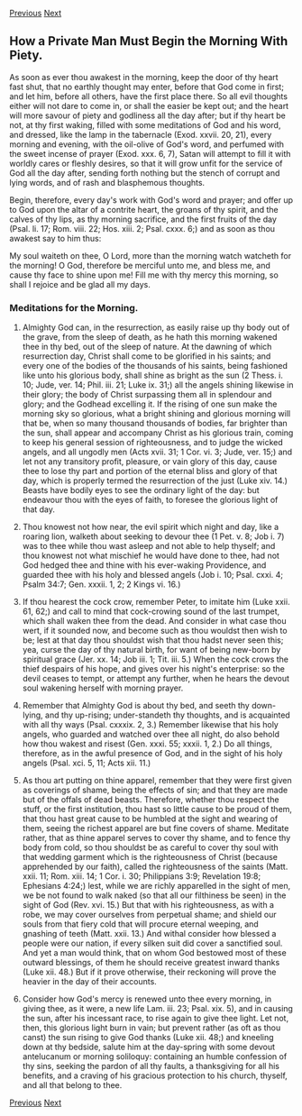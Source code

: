<p>
  <a class="prev" href="04.html">Previous</a>
  <a class="next" href="06.html">Next</a>
</p>

## How a Private Man Must Begin the Morning With Piety.

As soon as ever thou awakest in the morning, keep the door of thy heart
fast shut, that no earthly thought may enter, before that God come in
first; and let him, before all others, have the first place there. So
all evil thoughts either will not dare to come in, or shall the easier
be kept out; and the heart will more savour of piety and godliness all
the day after; but if thy heart be not, at thy first waking, filled
with some meditations of God and his word, and dressed, like the lamp
in the tabernacle (Exod. xxvii. 20, 21), every morning and evening,
with the oil-olive of God's word, and perfumed with the sweet incense
of prayer (Exod. xxx. 6, 7), Satan will attempt to fill it with worldly
cares or fleshly desires, so that it will grow unfit for the service of
God all the day after, sending forth nothing but the stench of corrupt
and lying words, and of rash and blasphemous thoughts.

Begin, therefore, every day's work with God's word and prayer; and
offer up to God upon the altar of a contrite heart, the groans of thy
spirit, and the calves of thy lips, as thy morning sacrifice, and the
first fruits of the day (Psal. li. 17; Rom. viii. 22; Hos. xiii. 2;
Psal. cxxx. 6;) and as soon as thou awakest say to him thus:

My soul waiteth on thee, O Lord, more than the morning watch watcheth
for the morning! O God, therefore be merciful unto me, and bless me,
and cause thy face to shine upon me! Fill me with thy mercy this
morning, so shall I rejoice and be glad all my days.

### Meditations for the Morning.

1. Almighty God can, in the resurrection, as easily raise up thy body
out of the grave, from the sleep of death, as he hath this morning
wakened thee in thy bed, out of the sleep of nature. At the dawning of
which resurrection day, Christ shall come to be glorified in his
saints; and every one of the bodies of the thousands of his saints,
being fashioned like unto his glorious body, shall shine as bright as
the sun (2 Thess. i. 10; Jude, ver. 14; Phil. iii. 21; Luke ix. 31;)
all the angels shining likewise in their glory; the body of Christ
surpassing them all in splendour and glory; and the Godhead excelling
it. If the rising of one sun make the morning sky so glorious, what a
bright shining and glorious morning will that be, when so many thousand
thousands of bodies, far brighter than the sun, shall appear and
accompany Christ as his glorious train, coming to keep his general
session of righteousness, and to judge the wicked angels, and all
ungodly men (Acts xvii. 31; 1 Cor. vi. 3; Jude, ver. 15;) and let not
any transitory profit, pleasure, or vain glory of this day, cause thee
to lose thy part and portion of the eternal bliss and glory of that
day, which is properly termed the resurrection of the just (Luke xiv.
14.) Beasts have bodily eyes to see the ordinary light of the day: but
endeavour thou with the eyes of faith, to foresee the glorious light of
that day.

2. Thou knowest not how near, the evil spirit which night and day, like
a roaring lion, walketh about seeking to devour thee (1 Pet. v. 8; Job
i. 7) was to thee while thou wast asleep and not able to help thyself;
and thou knowest not what mischief he would have done to thee, had not
God hedged thee and thine with his ever-waking Providence, and guarded
thee with his holy and blessed angels (Job i. 10; Psal. cxxi. 4; Psalm
34:7; Gen. xxxii. 1, 2; 2 Kings vi. 16.)

3. If thou hearest the cock crow, remember Peter, to imitate him (Luke
xxii. 61, 62;) and call to mind that cock-crowing sound of the last
trumpet, which shall waken thee from the dead. And consider in what
case thou wert, if it sounded now, and become such as thou wouldst then
wish to be; lest at that day thou shouldst wish that thou hadst never
seen this; yea, curse the day of thy natural birth, for want of being
new-born by spiritual grace (Jer. xx. 14; Job iii. 1; Tit. iii. 5.)
When the cock crows the thief despairs of his hope, and gives over his
night's enterprise: so the devil ceases to tempt, or attempt any
further, when he hears the devout soul wakening herself with morning
prayer.

4. Remember that Almighty God is about thy bed, and seeth thy
down-lying, and thy up-rising; under-standeth thy thoughts, and is
acquainted with all thy ways (Psal. cxxxix. 2, 3.) Remember likewise
that his holy angels, who guarded and watched over thee all night, do
also behold how thou wakest and risest (Gen. xxxi. 55; xxxii. 1, 2.) Do
all things, therefore, as in the awful presence of God, and in the
sight of his holy angels (Psal. xci. 5, 11; Acts xii. 11.)

5. As thou art putting on thine apparel, remember that they were first
given as coverings of shame, being the effects of sin; and that they
are made but of the offals of dead beasts. Therefore, whether thou
respect the stuff, or the first institution, thou hast so little cause
to be proud of them, that thou hast great cause to be humbled at the
sight and wearing of them, seeing the richest apparel are but fine
covers of shame. Meditate rather, that as thine apparel serves to cover
thy shame, and to fence thy body from cold, so thou shouldst be as
careful to cover thy soul with that wedding garment which is the
righteousness of Christ (because apprehended by our faith), called the
righteousness of the saints (Matt. xxii. 11; Rom. xiii. 14; 1 Cor. i.
30; Philippians 3:9; Revelation 19:8; Ephesians 4:24;) lest, while we
are richly apparelled in the sight of men, we be not found to walk
naked (so that all our filthiness be seen) in the sight of God (Rev.
xvi. 15.) But that with his righteousness, as with a robe, we may cover
ourselves from perpetual shame; and shield our souls from that fiery
cold that will procure eternal weeping, and gnashing of teeth (Matt.
xxii. 13.) And withal consider how blessed a people were our nation, if
every silken suit did cover a sanctified soul. And yet a man would
think, that on whom God bestowed most of these outward blessings, of
them he should receive greatest inward thanks (Luke xii. 48.) But if it
prove otherwise, their reckoning will prove the heavier in the day of
their accounts.

6. Consider how God's mercy is renewed unto thee every morning, in
giving thee, as it were, a new life Lam. iii. 23; Psal. xix. 5), and in
causing the sun, after his incessant race, to rise again to give thee
light. Let not, then, this glorious light burn in vain; but prevent
rather (as oft as thou canst) the sun rising to give God thanks (Luke
xii. 48;) and kneeling down at thy bedside, salute him at the
day-spring with some devout antelucanum or morning soliloquy:
containing an humble confession of thy sins, seeking the pardon of all
thy faults, a thanksgiving for all his benefits, and a craving of his
gracious protection to his church, thyself, and all that belong to
thee.

<p>
  <a class="prev" href="04.html">Previous</a>
  <a class="next" href="06.html">Next</a>
</p>
